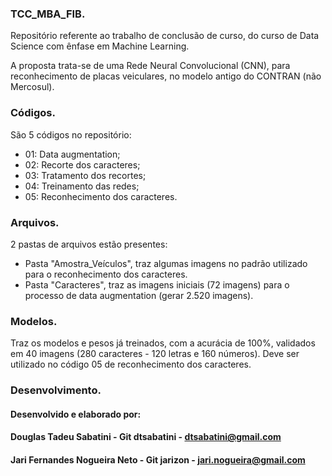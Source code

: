 ### TCC_MBA_FIB.
Repositório referente ao trabalho de conclusão de curso, do curso de Data Science com ênfase em Machine Learning.

A proposta trata-se de uma Rede Neural Convolucional (CNN), para reconhecimento de placas veiculares, no modelo antigo do CONTRAN (não Mercosul).


### Códigos.

São 5 códigos no repositório:
  - 01: Data augmentation;
  - 02: Recorte dos caracteres;
  - 03: Tratamento dos recortes;
  - 04: Treinamento das redes;
  - 05: Reconhecimento dos caracteres.
  
### Arquivos.

2 pastas de arquivos estão presentes:
  - Pasta "Amostra_Veículos", traz algumas imagens no padrão utilizado para o reconhecimento dos caracteres.
  - Pasta "Caracteres", traz as imagens iniciais (72 imagens) para o processo de data augmentation (gerar 2.520 imagens).
  
### Modelos.

Traz os modelos e pesos já treinados, com a acurácia de 100%, validados em 40 imagens (280 caracteres - 120 letras e 160 números).
Deve ser utilizado no código 05 de reconhecimento dos caracteres.

### Desenvolvimento.
#### Desenvolvido e elaborado por:
#### Douglas Tadeu Sabatini - Git dtsabatini - dtsabatini@gmail.com
#### Jari Fernandes Nogueira Neto - Git jarizon - jari.nogueira@gmail.com
